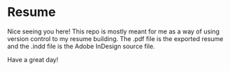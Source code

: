 # Resume
Nice seeing you here! This repo is mostly meant for me as a way of using version control to my resume building. The .pdf file is the exported resume and the .indd file is the Adobe InDesign source file.

Have a great day!
